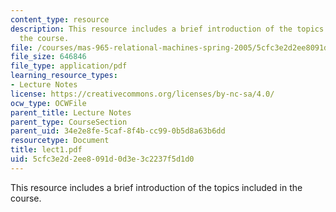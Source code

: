 ```yaml
---
content_type: resource
description: This resource includes a brief introduction of the topics included in
  the course.
file: /courses/mas-965-relational-machines-spring-2005/5cfc3e2d2ee8091d0d3e3c2237f5d1d0_lect1.pdf
file_size: 646846
file_type: application/pdf
learning_resource_types:
- Lecture Notes
license: https://creativecommons.org/licenses/by-nc-sa/4.0/
ocw_type: OCWFile
parent_title: Lecture Notes
parent_type: CourseSection
parent_uid: 34e2e8fe-5caf-8f4b-cc99-0b5d8a63b6dd
resourcetype: Document
title: lect1.pdf
uid: 5cfc3e2d-2ee8-091d-0d3e-3c2237f5d1d0
---
```

This resource includes a brief introduction of the topics included in the course.